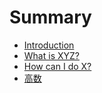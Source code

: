 # Summary

* [Introduction](README.md)
* [What is XYZ?](first-question.md)
* [How can I do X?](second-question.md)
* [高数](高数.md)


